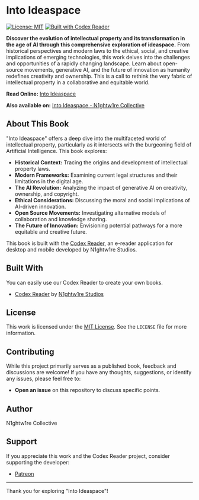 # Into Ideaspace

[![License: MIT](https://img.shields.io/badge/License-MIT-yellow.svg)](https://opensource.org/licenses/MIT)
[![Built with Codex Reader](https://img.shields.io/badge/Built%20with-Codex%20Reader-blueviolet)](https://github.com/n1ghtw1re/codex-reader)

**Discover the evolution of intellectual property and its transformation in the age of AI through this comprehensive exploration of ideaspace.** From historical perspectives and modern laws to the ethical, social, and creative implications of emerging technologies, this work delves into the challenges and opportunities of a rapidly changing landscape. Learn about open-source movements, generative AI, and the future of innovation as humanity redefines creativity and ownership. This is a call to rethink the very fabric of intellectual property in a collaborative and equitable world.

**Read Online:** [Into Ideaspace](https://into-ideaspace.netlify.app/)

**Also available on:** [Into Ideaspace - N1ghtw1re Collective](https://n1ghtw1re.neocities.org/ideaspace/)

## About This Book

"Into Ideaspace" offers a deep dive into the multifaceted world of intellectual property, particularly as it intersects with the burgeoning field of Artificial Intelligence. This book explores:

* **Historical Context:** Tracing the origins and development of intellectual property laws.
* **Modern Frameworks:** Examining current legal structures and their limitations in the digital age.
* **The AI Revolution:** Analyzing the impact of generative AI on creativity, ownership, and copyright.
* **Ethical Considerations:** Discussing the moral and social implications of AI-driven innovation.
* **Open Source Movements:** Investigating alternative models of collaboration and knowledge sharing.
* **The Future of Innovation:** Envisioning potential pathways for a more equitable and creative future.

This book is built with the [Codex Reader](https://github.com/n1ghtw1re/codex-reader), an e-reader application for desktop and mobile developed by N1ghtw1re Studios.

## Built With

You can easily use our Codex Reader to create your own books. 
* [Codex Reader](https://github.com/n1ghtw1re/codex-reader) by [N1ghtw1re Studios](https://github.com/n1ghtw1re)

## License

This work is licensed under the [MIT License](LICENSE). See the `LICENSE` file for more information.

## Contributing

While this project primarily serves as a published book, feedback and discussions are welcome! If you have any thoughts, suggestions, or identify any issues, please feel free to:

* **Open an issue** on this repository to discuss specific points. 

## Author

N1ghtw1re Collective

## Support

If you appreciate this work and the Codex Reader project, consider supporting the developer:

* [Patreon](https://www.patreon.com/c/N1GHTW1RE)

---

Thank you for exploring "Into Ideaspace"!
